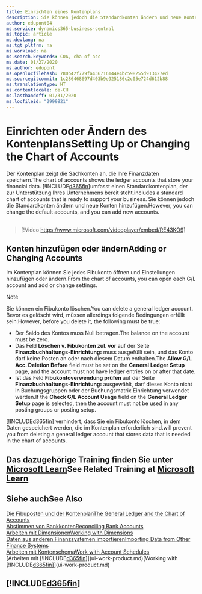 ```yaml
---
title: Einrichten eines Kontenplans
description: Sie können jedoch die Standardkonten ändern und neue Konten hinzufügen.
author: edupont04
ms.service: dynamics365-business-central
ms.topic: article
ms.devlang: na
ms.tgt_pltfrm: na
ms.workload: na
ms.search.keywords: COA, cha of acc
ms.date: 01/27/2020
ms.author: edupont
ms.openlocfilehash: 780b42f779fa436716144e4bc598255d913427ed
ms.sourcegitcommit: 1c286468697d403b9e925186c2c05e724d612b88
ms.translationtype: HT
ms.contentlocale: de-CH
ms.lasthandoff: 01/31/2020
ms.locfileid: "2999821"
---
```

# <a name="setting-up-or-changing-the-chart-of-accounts"></a><span data-ttu-id="cb2b1-103">Einrichten oder Ändern des Kontenplans</span><span class="sxs-lookup"><span data-stu-id="cb2b1-103">Setting Up or Changing the Chart of Accounts</span></span>
<span data-ttu-id="cb2b1-104">Der Kontenplan zeigt die Sachkonten an, die Ihre Finanzdaten speichern.</span><span class="sxs-lookup"><span data-stu-id="cb2b1-104">The chart of accounts shows the ledger accounts that store your financial data.</span></span> [!INCLUDE[d365fin](includes/d365fin_md.md)]<span data-ttu-id="cb2b1-105">umfasst einen Standardkontenplan, der zur Unterstützung Ihres Unternehmens bereit steht.</span><span class="sxs-lookup"><span data-stu-id="cb2b1-105">includes a standard chart of accounts that is ready to support your business.</span></span>
<span data-ttu-id="cb2b1-106">Sie können jedoch die Standardkonten ändern und neue Konten hinzufügen.</span><span class="sxs-lookup"><span data-stu-id="cb2b1-106">However, you can change the default accounts, and you can add new accounts.</span></span>
<br><br>  

> [!Video https://www.microsoft.com/videoplayer/embed/RE43KO9]


## <a name="adding-or-changing-accounts"></a><span data-ttu-id="cb2b1-107">Konten hinzufügen oder ändern</span><span class="sxs-lookup"><span data-stu-id="cb2b1-107">Adding or Changing Accounts</span></span>
<span data-ttu-id="cb2b1-108">Im Kontenplan können Sie jedes Fibukonto öffnen und Einstellungen hinzufügen oder ändern.</span><span class="sxs-lookup"><span data-stu-id="cb2b1-108">From the chart of accounts, you can open each G/L account and add or change settings.</span></span>

> [!NOTE]  
>   <span data-ttu-id="cb2b1-109">Sie können ein Fibukonto löschen.</span><span class="sxs-lookup"><span data-stu-id="cb2b1-109">You can delete a general ledger account.</span></span> <span data-ttu-id="cb2b1-110">Bevor es gelöscht wird, müssen allerdings folgende Bedingungen erfüllt sein:</span><span class="sxs-lookup"><span data-stu-id="cb2b1-110">However, before you delete it, the following must be true:</span></span>  
>  
>   * <span data-ttu-id="cb2b1-111">Der Saldo des Kontos muss Null betragen.</span><span class="sxs-lookup"><span data-stu-id="cb2b1-111">The balance on the account must be zero.</span></span>  
>   * <span data-ttu-id="cb2b1-112">Das Feld **Löschen v. Fibukonten zul. vor** auf der Seite **Finanzbuchhaltungs-Einrichtung:** muss ausgefüllt sein, und das Konto darf keine Posten an oder nach diesem Datum enthalten.</span><span class="sxs-lookup"><span data-stu-id="cb2b1-112">The **Allow G/L Acc. Deletion Before** field must be set on the **General Ledger Setup** page, and the account must not have ledger entries on or after that date.</span></span>  
>   * <span data-ttu-id="cb2b1-113">Ist das Feld **Fibukontoverwendung prüfen** auf der Seite **Finanzbuchhaltungs-Einrichtung:** ausgewählt, darf dieses Konto nicht in Buchungsgruppen oder der Buchungsmatrix Einrichtung verwendet werden.</span><span class="sxs-lookup"><span data-stu-id="cb2b1-113">If the **Check G/L Account Usage** field on the **General Ledger Setup** page is selected, then the account must not be used in any posting groups or posting setup.</span></span>  

[!INCLUDE[d365fin](includes/d365fin_md.md)] <span data-ttu-id="cb2b1-114">verhindert, dass Sie ein Fibukonto löschen, in dem Daten gespeichert werden, die im Kontenplan erforderlich sind.</span><span class="sxs-lookup"><span data-stu-id="cb2b1-114">will prevent you from deleting a general ledger account that stores data that is needed in the chart of accounts.</span></span>  

## <a name="see-related-training-at-microsoft-learn"></a><span data-ttu-id="cb2b1-115">Das dazugehörige Training finden Sie unter [Microsoft Learn](/learn/modules/chart-accounts-dynamics-365-business-central/index)</span><span class="sxs-lookup"><span data-stu-id="cb2b1-115">See Related Training at [Microsoft Learn](/learn/modules/chart-accounts-dynamics-365-business-central/index)</span></span>

## <a name="see-also"></a><span data-ttu-id="cb2b1-116">Siehe auch</span><span class="sxs-lookup"><span data-stu-id="cb2b1-116">See Also</span></span>
[<span data-ttu-id="cb2b1-117">Die Fibuposten und der Kontenplan</span><span class="sxs-lookup"><span data-stu-id="cb2b1-117">The General Ledger and the Chart of Accounts</span></span>](finance-general-ledger.md)  
[<span data-ttu-id="cb2b1-118">Abstimmen von Bankkonten</span><span class="sxs-lookup"><span data-stu-id="cb2b1-118">Reconciling Bank Accounts</span></span>](bank-manage-bank-accounts.md)  
[<span data-ttu-id="cb2b1-119">Arbeiten mit Dimensionen</span><span class="sxs-lookup"><span data-stu-id="cb2b1-119">Working with Dimensions</span></span>](finance-dimensions.md)  
[<span data-ttu-id="cb2b1-120">Daten aus anderen Finanzsystemen importieren</span><span class="sxs-lookup"><span data-stu-id="cb2b1-120">Importing Data from Other Finance Systems</span></span>](across-import-data-configuration-packages.md)  
[<span data-ttu-id="cb2b1-121">Arbeiten mit Kontenschema</span><span class="sxs-lookup"><span data-stu-id="cb2b1-121">Work with Account Schedules</span></span>](bi-how-work-account-schedule.md)  
<span data-ttu-id="cb2b1-122">[Arbeiten mit [!INCLUDE[d365fin](includes/d365fin_md.md)]](ui-work-product.md)</span><span class="sxs-lookup"><span data-stu-id="cb2b1-122">[Working with [!INCLUDE[d365fin](includes/d365fin_md.md)]](ui-work-product.md)</span></span>  

## [!INCLUDE[d365fin](includes/free_trial_md.md)]
